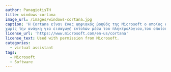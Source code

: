 ```yaml
---
author: PanagiotisTH
title: windows-cortana
image_url: /images/windows-cortana.jpg
caption: 'Η Cortana είναι ένας ψηφιακός βοηθός της Microsoft ο οποίος κυκλοφόρησε στης 2 Απριλίου το 2014 και αναγνωρίζει φωνητικές εντολές
χωρίς την ανάγκη για εισαγωγή εντολών μέσω του πληκτρολόγιου,του οποίου οι απαντήσεις δίνονται μέσω του  Bing search engine.'
license_url: 'https://www.microsoft.com/en-us/cortana'
license_text: Used with permission from Microsoft.
categories:
  - virtual assistant
tags:
  - Microsoft
  - Software
---
```

